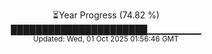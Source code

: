 <p align="center">
⏳Year Progress (74.82 %) <br>
██████████████████████▁▁▁▁▁▁▁▁ <br>
<sub>Updated: Wed, 01 Oct 2025 01:56:46 GMT</sub>
</p>

